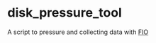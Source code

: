 # disk_pressure_tool

A script to pressure and collecting data with [FIO](https://github.com/axboe/fio)
